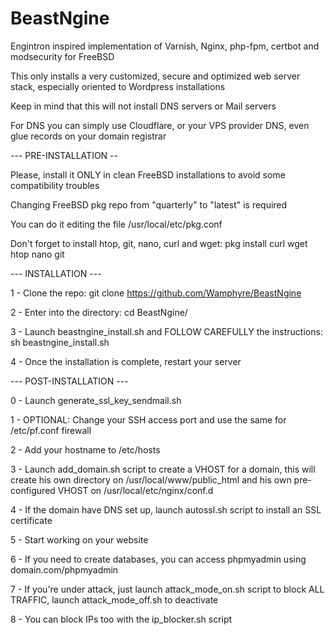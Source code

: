 # BeastNgine
Engintron inspired implementation of Varnish, Nginx, php-fpm, certbot and modsecurity for FreeBSD

This only installs a very customized, secure and optimized web server stack, especially oriented to Wordpress installations

Keep in mind that this will not install DNS servers or Mail servers

For DNS you can simply use Cloudflare, or your VPS provider DNS, even glue records on your domain registrar

--- PRE-INSTALLATION --

Please, install it ONLY in clean FreeBSD installations to avoid some compatibility troubles

Changing FreeBSD pkg repo from "quarterly" to "latest" is required

You can do it editing the file /usr/local/etc/pkg.conf

Don't forget to install htop, git, nano, curl and wget: pkg install curl wget htop nano git

--- INSTALLATION ---

1 - Clone the repo: git clone https://github.com/Wamphyre/BeastNgine

2 - Enter into the directory: cd BeastNgine/

3 - Launch beastngine_install.sh and FOLLOW CAREFULLY the instructions: sh beastngine_install.sh

4 - Once the installation is complete, restart your server

--- POST-INSTALLATION ---

0 - Launch generate_ssl_key_sendmail.sh

1 - OPTIONAL: Change your SSH access port and use the same for /etc/pf.conf firewall

2 - Add your hostname to /etc/hosts

3 - Launch add_domain.sh script to create a VHOST for a domain, this will create his own directory on /usr/local/www/public_html and his own pre-configured VHOST on /usr/local/etc/nginx/conf.d

4 - If the domain have DNS set up, launch autossl.sh script to install an SSL certificate 

5 - Start working on your website

6 - If you need to create databases, you can access phpmyadmin using domain.com/phpmyadmin

7 - If you're under attack, just launch attack_mode_on.sh script to block ALL TRAFFIC, launch attack_mode_off.sh to deactivate

8 - You can block IPs too with the ip_blocker.sh script
